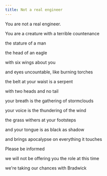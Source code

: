 ```yaml
---
title: Not a real engineer
---
```


You are not a real engineer.

You are a creature with a terrible countenance

the stature of a man

the head of an eagle

with six wings about you

and eyes uncountable, like burning torches

the belt at your waist is a serpent

with two heads and no tail

your breath is the gathering of stormclouds

your voice is the thundering of the wind

the grass withers at your footsteps

and your tongue is as black as shadow

and brings apocalypse on everything it touches



Please be informed

we will not be offering you the role at this time

we're taking our chances with Bradwick
